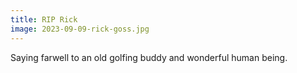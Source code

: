 ```yaml
---
title: RIP Rick
image: 2023-09-09-rick-goss.jpg
---
```


Saying farwell to an old golfing buddy and wonderful human being.

<!--more-->
